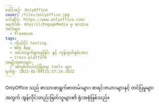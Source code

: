 ```yaml
---
ခေါင်းစဉ်- OnlyOffice
cover: /files/onlyoffice.jpg
ဝဘ်ဆိုဒ်- https://www.onlyoffice.com/
ခရက်ဒစ်- Khairil/EngageMedia မှ စာသား။
အလံများ
  - Freemium
tags:
  - ကိုယ်ပိုင် hosting
  - Web App
  - အင်တာနက်ရှာဖွေခြင်း နှင့် ကုန်ထုတ်စွမ်းအား
  - Cross-platform
အမျိုးအစားများ-
  - ဒစ်ဂျစ်တယ်လုံခြုံရေး tools များ
ရက်စွဲ- 2023-02-04T21:37:24.103Z
---
```

OnlyOffice သည် စာသားစာရွက်စာတမ်းများ၊ စာရင်းဇယားများနှင့် တင်ပြမှုများအတွက် အွန်လိုင်းတည်းဖြတ်သူများ၏ ရုံးအစုံဖြစ်သည်။